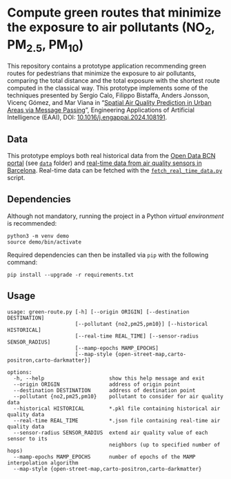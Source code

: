 Compute green routes that minimize the exposure to air pollutants (NO<sub>2</sub>, PM<sub>2.5</sub>, PM<sub>10</sub>)
===================
This repository contains a prototype application recommending green routes for pedestrians that minimize the exposure to air pollutants, comparing the total distance and the total exposure with the shortest route computed in the classical way. This prototype implements some of the techniques presented by Sergio Calo, Filippo Bistaffa, Anders Jonsson, Vicenç Gómez, and Mar Viana in “[Spatial Air Quality Prediction in Urban Areas via Message Passing](https://www.sciencedirect.com/science/article/pii/S095219762400349X/pdfft?md5=7400987ed4288d5f46285fb2725d3efc&pid=1-s2.0-S095219762400349X-main.pdf)”, Engineering Applications of Artificial Intelligence (EAAI), DOI: [10.1016/j.engappai.2024.108191](https://doi.org/10.1016/j.engappai.2024.108191).

Data
----------
This prototype employs both real historical data from the [Open Data BCN portal](https://opendata-ajuntament.barcelona.cat/data/ca/dataset/mapes-immissio-qualitat-aire) (see [`data`](data) folder) and [real-time data from air quality sensors in Barcelona](https://ajuntament.barcelona.cat/qualitataire/es). Real-time data can be fetched with the [`fetch_real_time_data.py`](data/fetch_real_time_data.py) script.

Dependencies
----------
Although not mandatory, running the project in a Python *virtual environment* is recommended:

    python3 -m venv demo
    source demo/bin/activate

Required dependencies can then be installed via `pip` with the following command:

    pip install --upgrade -r requirements.txt


Usage
----------

    usage: green-route.py [-h] [--origin ORIGIN] [--destination DESTINATION]
                          [--pollutant {no2,pm25,pm10}] [--historical HISTORICAL]
                          [--real-time REAL_TIME] [--sensor-radius SENSOR_RADIUS]
                          [--mamp-epochs MAMP_EPOCHS]
                          [--map-style {open-street-map,carto-positron,carto-darkmatter}]
    
    options:
      -h, --help                     show this help message and exit
      --origin ORIGIN                address of origin point
      --destination DESTINATION      address of destination point
      --pollutant {no2,pm25,pm10}    pollutant to consider for air quality data
      --historical HISTORICAL        *.pkl file containing historical air quality data
      --real-time REAL_TIME          *.json file containing real-time air quality data
      --sensor-radius SENSOR_RADIUS  extend air quality value of each sensor to its
                                     neighbors (up to specified number of hops)
      --mamp-epochs MAMP_EPOCHS      number of epochs of the MAMP interpolation algorithm
      --map-style {open-street-map,carto-positron,carto-darkmatter}
